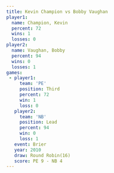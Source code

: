```yaml
---
title: Kevin Champion vs Bobby Vaughan
player1:               
  name: Champion, Kevin
  percent: 72          
  wins: 1              
  losses: 0            
player2:               
  name: Vaughan, Bobby 
  percent: 94          
  wins: 0              
  losses: 1            
games:
 - player1:         
     team: 'PE'     
     position: Third
     percent: 72    
     win: 1         
     loss: 0        
   player2:        
     team: 'NB'    
     position: Lead
     percent: 94   
     win: 0        
     loss: 1       
   event: Brier         
   year: 2010           
   draw: Round Robin(16)
   score: PE 9 - NB 4   
---
```

